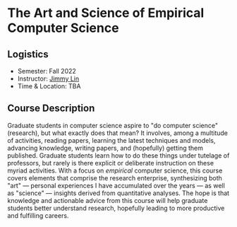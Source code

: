 # The Art and Science of Empirical Computer Science

## Logistics

+ Semester: Fall 2022
+ Instructor: [Jimmy Lin](https://cs.uwaterloo.ca/~jimmylin/)
+ Time & Location: TBA

## Course Description

Graduate students in computer science aspire to "do computer science" (research), but what exactly does that mean?
It involves, among a multitude of activities, reading papers, learning the latest techniques and models, advancing knowledge, writing papers, and (hopefully) getting them published.
Graduate students learn how to do these things under tutelage of professors, but rarely is there explicit or deliberate instruction on these myriad activities.
With a focus on _empirical_ computer science, this course covers elements that comprise the research enterprise, synthesizing both "art" &mdash; personal experiences I have accumulated over the years &mdash; as well as "science" &mdash; insights derived from quantitative analyses.
The hope is that knowledge and actionable advice from this course will help graduate students better understand research, hopefully leading to more productive and fulfilling careers.
